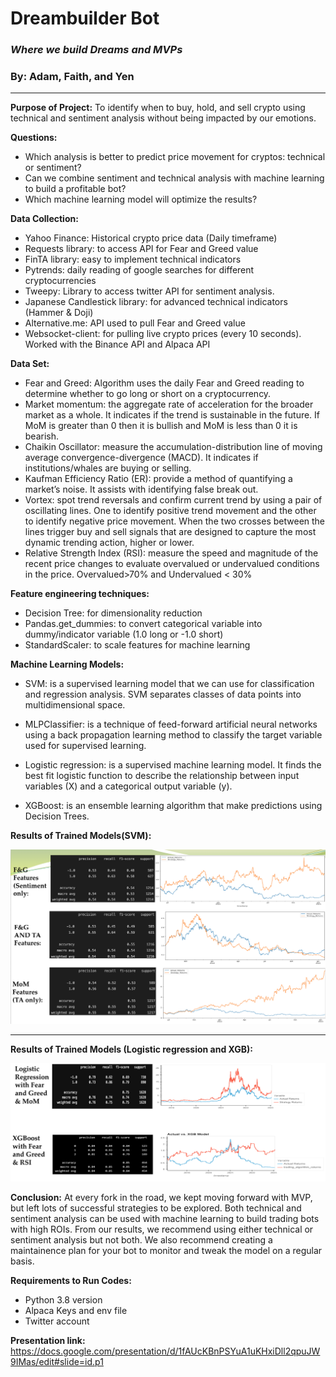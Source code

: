 # Dreambuilder Bot
### *Where we build Dreams and MVPs*
### By: Adam, Faith, and Yen
--------------------------------------------

**Purpose of Project:** To identify when to buy, hold, and sell crypto using technical and sentiment analysis without being impacted by our emotions.

**Questions:**
- Which analysis is better to predict price movement for cryptos: technical or sentiment? 
- Can we combine sentiment and technical analysis with machine learning to build a profitable bot?
- Which machine learning model will optimize the results?

**Data Collection:**
- Yahoo Finance: Historical crypto price data (Daily timeframe)
- Requests library: to access API for Fear and Greed value
- FinTA library: easy to implement technical indicators
- Pytrends: daily reading of google searches for different cryptocurrencies
- Tweepy: Library to access twitter API for sentiment analysis.
- Japanese Candlestick library: for advanced technical indicators (Hammer & Doji)
- Alternative.me:  API used to pull Fear and Greed value
- Websocket-client: for pulling live crypto prices (every 10 seconds). Worked with the Binance API and Alpaca API

**Data Set:**
- Fear and Greed: Algorithm uses the daily Fear and Greed reading to determine whether to go long or short on a cryptocurrency. 
- Market momentum: the aggregate rate of acceleration for the broader market as a whole. It indicates if the trend is sustainable in the future. If MoM is greater than 0 then it is bullish and MoM is less than 0 it is bearish. 
- Chaikin Oscillator: measure the accumulation-distribution line of moving average convergence-divergence (MACD). It indicates if institutions/whales are buying or selling. 
- Kaufman Efficiency Ratio (ER): provide a method of quantifying a market’s noise. It assists with identifying false break out. 
- Vortex: spot trend reversals and confirm current trend by using a pair of oscillating lines. One to identify positive trend movement and the other to identify negative price movement. When the two crosses between the lines trigger buy and sell signals that are designed to capture the most dynamic trending action, higher or lower. 
- Relative Strength Index (RSI): measure the speed and magnitude of the recent price changes to evaluate overvalued or undervalued conditions in the price. Overvalued>70% and Undervalued < 30%

**Feature engineering techniques:** 
- Decision Tree: for dimensionality reduction
- Pandas.get_dummies: to convert categorical variable into dummy/indicator variable (1.0 long or -1.0 short)
- StandardScaler: to scale features for machine learning

**Machine Learning Models:**
- SVM: is a supervised learning model that we can use for classification and regression analysis. SVM separates classes of data points into multidimensional space. 

- MLPClassifier:  is a technique of feed-forward artificial neural networks using a back propagation learning method to classify the target variable used for supervised learning.

- Logistic regression: is a supervised machine learning model. It finds the best fit logistic function to describe the relationship between input variables (X) and a categorical output variable (y).

- XGBoost: is an ensemble learning algorithm that make predictions using Decision Trees.

**Results of Trained Models(SVM):**

![SVM_results](Images/SVM_3.png)

---

**Results of Trained Models (Logistic regression and XGB):**

![ML_results](Images/ML_2.png)

**Conclusion:**
At every fork in the road, we kept moving forward with MVP, but left lots of successful strategies to be explored. Both technical and sentiment analysis can be used with machine learning to build trading bots with high ROIs. From our results, we recommend using either technical or sentiment analysis but not both. We also recommend creating a maintainence plan for your bot to monitor and tweak the model on a regular basis. 


**Requirements to Run Codes:**
- Python 3.8 version
- Alpaca Keys and env file
- Twitter account


**Presentation link:**  https://docs.google.com/presentation/d/1fAUcKBnPSYuA1uKHxiDll2qpuJW9IMas/edit#slide=id.p1


